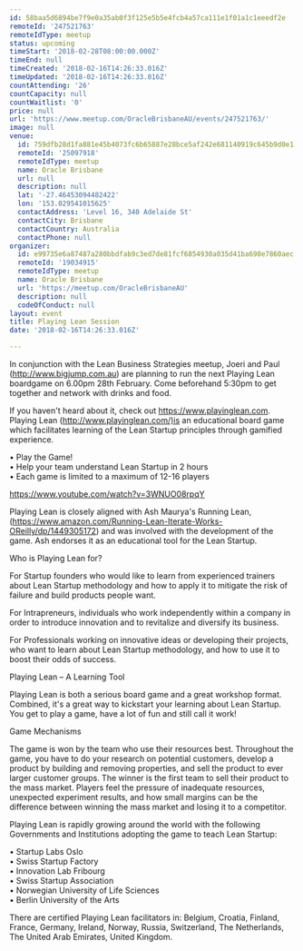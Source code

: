 ```yaml
---
id: 58baa5d6894be7f9e0a35ab0f3f125e5b5e4fcb4a57ca111e1f01a1c1eeedf2e
remoteId: '247521763'
remoteIdType: meetup
status: upcoming
timeStart: '2018-02-28T08:00:00.000Z'
timeEnd: null
timeCreated: '2018-02-16T14:26:33.016Z'
timeUpdated: '2018-02-16T14:26:33.016Z'
countAttending: '26'
countCapacity: null
countWaitlist: '0'
price: null
url: 'https://www.meetup.com/OracleBrisbaneAU/events/247521763/'
image: null
venue:
  id: 759dfb28d1fa881e45b4073fc6b65887e28bce5af242e681140919c645b9d0e1
  remoteId: '25097918'
  remoteIdType: meetup
  name: Oracle Brisbane
  url: null
  description: null
  lat: '-27.46453094482422'
  lon: '153.029541015625'
  contactAddress: 'Level 16, 340 Adelaide St'
  contactCity: Brisbane
  contactCountry: Australia
  contactPhone: null
organizer:
  id: e99735e6a87487a280bbdfab9c3ed7de81fcf6854930a035d41ba698e7860aec
  remoteId: '19034915'
  remoteIdType: meetup
  name: Oracle Brisbane
  url: 'https://meetup.com/OracleBrisbaneAU'
  description: null
  codeOfConduct: null
layout: event
title: Playing Lean Session
date: '2018-02-16T14:26:33.016Z'

---
```

<p>In conjunction with the Lean Business Strategies meetup, Joeri and Paul (<a href="http://www.bigjump.com.au" class="linkified">http://www.bigjump.com.au</a>) are planning to run the next Playing Lean boardgame on 6.00pm 28th February. Come beforehand 5:30pm to get together and network with drinks and food.</p> <p>If you haven't heard about it, check out <a href="https://www.playinglean.com" class="linkified">https://www.playinglean.com</a>. Playing Lean (<a href="http://www.playinglean.com/)is" class="linkified">http://www.playinglean.com/)is</a> an educational board game which facilitates learning of the Lean Startup principles through gamified experience.</p> <p>• Play the Game!<br/>• Help your team understand Lean Startup in 2 hours<br/>• Each game is limited to a maximum of 12-16 players</p> <p><a href="https://www.youtube.com/watch?v=3WNUO08rpqY" class="embedded">https://www.youtube.com/watch?v=3WNUO08rpqY</a></p> <p>Playing Lean is closely aligned with Ash Maurya's Running Lean, (<a href="https://www.amazon.com/Running-Lean-Iterate-Works-OReilly/dp/1449305172" class="linkified">https://www.amazon.com/Running-Lean-Iterate-Works-OReilly/dp/1449305172</a>) and was involved with the development of the game. Ash endorses it as an educational tool for the Lean Startup.</p> <p>Who is Playing Lean for?</p> <p>For Startup founders who would like to learn from experienced trainers about Lean Startup methodology and how to apply it to mitigate the risk of failure and build products people want.</p> <p>For Intrapreneurs, individuals who work independently within a company in order to introduce innovation and to revitalize and diversify its business.</p> <p>For Professionals working on innovative ideas or developing their projects, who want to learn about Lean Startup methodology, and how to use it to boost their odds of success.</p> <p>Playing Lean – A Learning Tool</p> <p>Playing Lean is both a serious board game and a great workshop format. Combined, it's a great way to kickstart your learning about Lean Startup. You get to play a game, have a lot of fun and still call it work!</p> <p>Game Mechanisms</p> <p>The game is won by the team who use their resources best. Throughout the game, you have to do your research on potential customers, develop a product by building and removing properties, and sell the product to ever larger customer groups. The winner is the first team to sell their product to the mass market. Players feel the pressure of inadequate resources, unexpected experiment results, and how small margins can be the difference between winning the mass market and losing it to a competitor.</p> <p>Playing Lean is rapidly growing around the world with the following Governments and Institutions adopting the game to teach Lean Startup:</p> <p>• Startup Labs Oslo<br/>• Swiss Startup Factory<br/>• Innovation Lab Fribourg<br/>• Swiss Startup Association<br/>• Norwegian University of Life Sciences<br/>• Berlin University of the Arts</p> <p>There are certified Playing Lean facilitators in: Belgium, Croatia, Finland, France, Germany, Ireland, Norway, Russia, Switzerland, The Netherlands, The United Arab Emirates, United Kingdom.</p>

